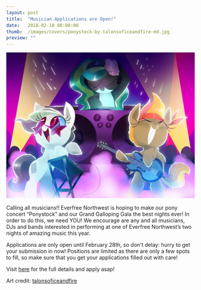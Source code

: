 ```yaml
---
layout: post
title:  "Musician Applications are Open!"
date:   2018-02-18 00:00:00
thumb:  /images/covers/ponystock-by-talonsoficeandfire-md.jpg
preview: ""
---
```


![Front Page, Mocha Sunrise, and Marina playing band instruments.](/images/covers/ponystock-by-talonsoficeandfire-md.jpg)

Calling all musicians!!  Everfree Northwest is hoping to make our pony concert “Ponystock” and our Grand Galloping Gala the best nights ever! In order to do this, we need YOU! We encourage are any and all musicians, DJs and bands interested in performing at one of Everfree Northwest’s two nights of amazing music this year.

Applications are only open until February 28th, so don't delay: hurry to get your submission in now! Positions are limited as there are only a few spots to fill, so make sure that you get your applications filled out with care!

Visit [here](https://everfreenw.com/form/music-apps/) for the full details and apply asap!

Art credit: [talonsoficeandfire](http://talonsoficeandfire.deviantart.com)
